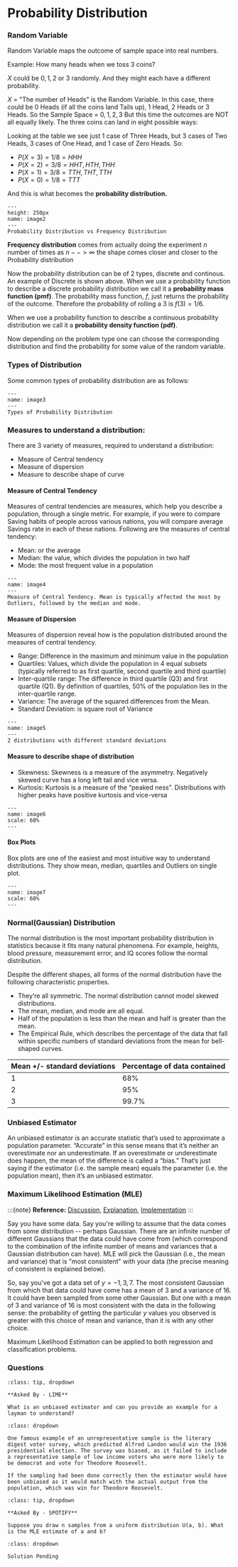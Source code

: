 # Probability Distribution

### Random Variable

Random Variable maps the outcome of sample space into real numbers.

Example: How many heads when we toss 3 coins?

$X$ could be $0, 1, 2$ or $3$ randomly.
And they might each have a different probability.

$X$ = "The number of Heads" is the Random Variable.
In this case, there could be 0 Heads (if all the coins land Tails up), 1 Head, 2 Heads or 3 Heads.
So the Sample Space = ${0, 1, 2, 3}$
But this time the outcomes are NOT all equally likely. 
The three coins can land in eight possible ways:

Looking at the table we see just 1 case of Three Heads, but 3 cases of Two Heads, 3 cases of One Head, and 1 case of Zero Heads. So:
- $P(X = 3) = 1/8 = {HHH}$
- $P(X = 2) = 3/8 = {HHT,HTH,THH}$
- $P(X = 1) = 3/8 = {TTH,THT,TTH}$
- $P(X = 0) = 1/8 = {TTT}$

And this is what becomes the **probability distribution.**

```{figure} ../Statistics/images/image2.PNG
---
height: 250px
name: image2
---
Probability Distribution vs Frequency Distribution
```

**Frequency distribution** comes from actually doing the experiment $n$ number of times as $n --> \infty$ the shape comes closer and closer to the Probability distribution

Now the probability distribution can be of 2 types, discrete and continous. An example of Discrete is shown above. When we use a probability function to describe a discrete probability distribution we call it a **probability mass function (pmf)**. The probability mass function, $f$, just returns the probability of the outcome. Therefore the probability of rolling a $3$ is $f(3) = 1/6$.

When we use a probability function to describe a continuous probability distribution we call it a **probability density function (pdf)**.

Now depending on the problem type one can choose the corresponding distribution and find the probability for some value of the random variable.


### Types of Distribution
Some common types of probability distribution are as follows:

```{figure} ../Statistics/images/image3.PNG
---
name: image3
---
Types of Probability Distribution
```

### Measures to understand a distribution:

There are 3 variety of measures, required to understand a distribution:
- Measure of Central tendency
- Measure of dispersion
- Measure to describe shape of curve

#### Measure of Central Tendency

Measures of central tendencies are measures, which help you describe a population, through a single metric. For example, if you were to compare Saving habits of people across various nations, you will compare average Savings rate in each of these nations.
Following are the measures of central tendency:
- Mean: or the average
- Median: the value, which divides the population in two half
- Mode: the most frequent value in a population

```{figure} ../Statistics/images/image4.PNG
---
name: image4
---
Measure of Central Tendency. Mean is typically affected the most by Outliers, followed by the median and mode.
```

#### Measure of Dispersion

Measures of dispersion reveal how is the population distributed around the measures of central tendency.
- Range: Difference in the maximum and minimum value in the population
- Quartiles: Values, which divide the population in 4 equal subsets (typically referred to as first quartile, second quartile and third quartile)
- Inter-quartile range: The difference in third quartile (Q3) and first quartile (Q1). By definition of quartiles, 50% of the population lies in the inter-quartile range.
- Variance: The average of the squared differences from the Mean.
- Standard Deviation: is square root of Variance

```{figure} ../Statistics/images/image5.PNG
---
name: image5
---
2 distributions with different standard deviations
```

#### Measure to describe shape of distribution

- Skewness: Skewness is a measure of the asymmetry. Negatively skewed curve has a long left tail and vice versa.
- Kurtosis: Kurtosis is a measure of the “peaked ness”. Distributions with higher peaks have positive kurtosis and vice-versa

```{figure} ../Statistics/images/image6.PNG
---
name: image6
scale: 60%
---
```

#### Box Plots

Box plots are one of the easiest and most intuitive way to understand distributions. They show mean, median, quartiles and Outliers on single plot.
```{figure} ../Statistics/images/image7.PNG
---
name: image7
scale: 60%
---
```

### Normal(Gaussian) Distribution

The normal distribution is the most important probability distribution in statistics because it fits many natural phenomena. For example, heights, blood pressure, measurement error, and IQ scores follow the normal distribution.

Despite the different shapes, all forms of the normal distribution have the following characteristic properties.
- They’re all symmetric. The normal distribution cannot model skewed distributions.
- The mean, median, and mode are all equal.
- Half of the population is less than the mean and half is greater than the mean.
- The Empirical Rule, which describes the percentage of the data that fall within specific numbers of standard deviations from the mean for bell-shaped curves.

|     Mean +/- standard deviations    |     Percentage of data contained    |
|-------------------------------------|-------------------------------------|
|     1                               |     68%                             |
|     2                               |     95%                             |
|     3                               |     99.7%                           |



### Unbiased Estimator

An unbiased estimator is an accurate statistic that’s used to approximate a population parameter. “Accurate” in this sense means that it’s neither an overestimate nor an underestimate. If an overestimate or underestimate does happen, the mean of the difference is called a “bias.” That’s just saying if the estimator (i.e. the sample mean) equals the parameter (i.e. the population mean), then it’s an unbiased estimator.


### Maximum Likelihood Estimation (MLE)


:::{note}
**Reference:** [Discussion](https://stats.stackexchange.com/questions/112451/maximum-likelihood-estimation-mle-in-layman-terms), [Explanation](https://www.kdnuggets.com/2019/11/probability-learning-maximum-likelihood.html), [Implementation](https://analyticsindiamag.com/maximum-likelihood-estimation-python-guide/)
:::

Say you have some data. Say you're willing to assume that the data comes from some distribution -- perhaps Gaussian. There are an infinite number of different Gaussians that the data could have come from (which correspond to the combination of the infinite number of means and variances that a Gaussian distribution can have). MLE will pick the Gaussian (i.e., the mean and variance) that is "most consistent" with your data (the precise meaning of consistent is explained below).

So, say you've got a data set of $y={−1,3,7}$. The most consistent Gaussian from which that data could have come has a mean of $3$ and a variance of $16$. It could have been sampled from some other Gaussian. But one with a mean of $3$ and variance of $16$ is most consistent with the data in the following sense: the probability of getting the particular $y$ values you observed is greater with this choice of mean and variance, than it is with any other choice.

Maximum Likelihood Estimation can be applied to both regression and classification problems.

### Questions

```{admonition} Problem: Example of unbiased estimator
:class: tip, dropdown

**Asked By - LIME**

What is an unbiased estimator and can you provide an example for a layman to understand?

```

```{admonition} Solution:
:class: dropdown

One famous example of an unrepresentative sample is the literary digest voter survey, which predicted Alfred Landon would win the 1936 presidential election. The survey was biased, as it failed to include a representative sample of low income voters who were more likely to be democrat and vote for Theodore Roosevelt.

If the sampling had been done correctly then the estimator would have been unbiased as it would match with the actual output from the population, which was win for Theodore Roosevelt.
```

```{admonition} Problem: MLE of Uniform Distribution
:class: tip, dropdown

**Asked By - SPOTIFY**

Suppose you draw n samples from a uniform distribution U(a, b). What is the MLE estimate of a and b?

```

```{admonition} Solution:
:class: dropdown

Solution Pending

```